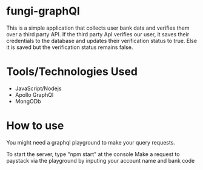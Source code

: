 # fungi-graphQl
This is a simple application that collects user bank data and verifies them over a third party API.
If the third party ApI verifies our user, it saves their credentials to the database and updates their verification status to true. Else 
it is saved but the verification status remains false.

# Tools/Technologies Used
- JavaScript/Nodejs
- Apollo GraphQl
- MongODb

# How to use
You might need a graphql playground to make your query requests.

To start the server, type "npm start" at the console
Make a request to paystack via the playground by inputing your account name and bank code

